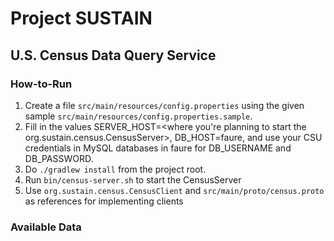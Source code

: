 # Project SUSTAIN
## U.S. Census Data Query Service

### How-to-Run

1. Create a file `src/main/resources/config.properties` using the given sample `src/main/resources/config.properties.sample`.
2. Fill in the values SERVER_HOST=<where you're planning to start the org.sustain.census.CensusServer>, DB_HOST=faure, and use your CSU credentials in MySQL databases in faure for DB_USERNAME and DB_PASSWORD.
3. Do `./gradlew install` from the project root.
4. Run `bin/census-server.sh` to start the CensusServer
5. Use `org.sustain.census.CensusClient` and `src/main/proto/census.proto` as references for implementing clients


### Available Data

